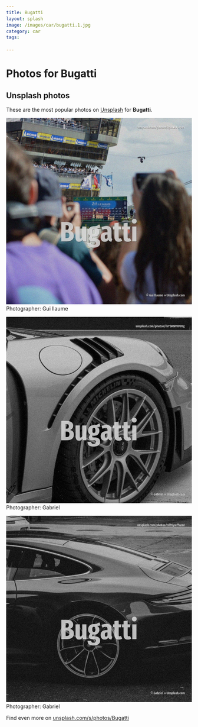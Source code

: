 ```yaml
---
title: Bugatti
layout: splash
image: /images/car/bugatti.1.jpg
category: car
tags:

---
```

# Photos for Bugatti
 
## Unsplash photos
These are the most popular photos on [Unsplash](https://unsplash.com) for **Bugatti**.
 
![Bugatti](/images/car/bugatti.1.jpg)
Photographer:  Gui llaume
 
![Bugatti](/images/car/bugatti.2.jpg)
Photographer:  Gabriel
 
![Bugatti](/images/car/bugatti.3.jpg)
Photographer:  Gabriel
 
Find even more on [unsplash.com/s/photos/Bugatti](https://unsplash.com/s/photos/Bugatti)
 
